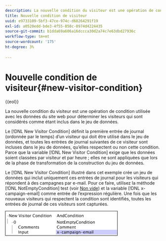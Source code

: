 ```yaml
---
description: La nouvelle condition du visiteur est une opération de condition utilisée avec les données du site web pour déterminer les visiteurs qui sont considérés comme étant inclus dans le jeu de données.
title: Nouvelle condition de visiteur
uuid: e9733109-5bf3-47ce-974c-d68264291f19
exl-id: a0520edd-bde3-4f55-858c-8974d4224435
source-git-commit: b1dda69a606a16dccca30d2a74c7e63dbd27936c
workflow-type: tm+mt
source-wordcount: '175'
ht-degree: 3%

---
```


# Nouvelle condition de visiteur{#new-visitor-condition}

{{eol}}

La nouvelle condition du visiteur est une opération de condition utilisée avec les données du site web pour déterminer les visiteurs qui sont considérés comme étant inclus dans le jeu de données.

Le [!DNL New Visitor Condition] définit la première entrée de journal (ordonnée par le temps) d’un visiteur qui doit être utilisé dans le jeu de données, et toutes les entrées de journal suivantes de ce visiteur sont incluses dans le jeu de données, qu’elles respectent ou non cette condition. Parce que la variable [!DNL New Visitor Condition] exige que les données soient classées par visiteur et par heure ; elles ne sont appliquées que lors de la phase de transformation de la construction du jeu de données.

Le [!DNL New Visitor Condition] illustré dans cet exemple crée un jeu de données qui inclut uniquement ces entrées de journal pour les visiteurs qui répondent à des campagnes par e-mail. Pour ce faire, utilisez la méthode [!DNL NotEmptyCondition] test (voir [Non vide](../../../../home/c-dataset-const-proc/c-conditions/c-test-ops/c-test-op-con.md#section-1decb9d887894073a1b6b3d985729ac8)) et la variable [!DNL x-campaign-email] comme entrée de l’expression régulière. Une fois que les nouveaux visiteurs qui respectent la condition sont identifiés, toutes les entrées de journal de ces visiteurs sont capturées.

![](assets/cfg_Transformation_NewVisitorCondition.png)
